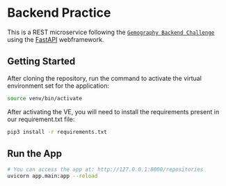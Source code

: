 # Backend Practice

This is a REST microservice following the [`Gemography Backend Challenge`](https://github.com/gemography/backend-coding-challenge) using the [FastAPI](https://fastapi.tiangolo.com) webframework.

## Getting Started
After cloning the repository, run the command to activate the virtual environment set for the application:
```bash
source venv/bin/activate
```

After activating the VE, you will need to install the requirements present in our requirement.txt file: 
```bash
pip3 install -r requirements.txt
```

## Run the App
```bash
# You can access the app at: http://127.0.0.1:8000/repositories
uvicorn app.main:app --reload
```
